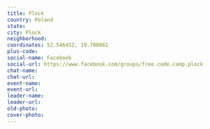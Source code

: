 ```yaml
---
title: Plock
country: Poland
state: 
city: Plock
neighborhood: 
coordinates: 52.546452, 19.700861
plus-code:
social-name: Facebook
social-url: https://www.facebook.com/groups/free.code.camp.plock
chat-name:
chat-url:
event-name:
event-url:
leader-name:
leader-url:
old-photo: 
cover-photo:
---
```

